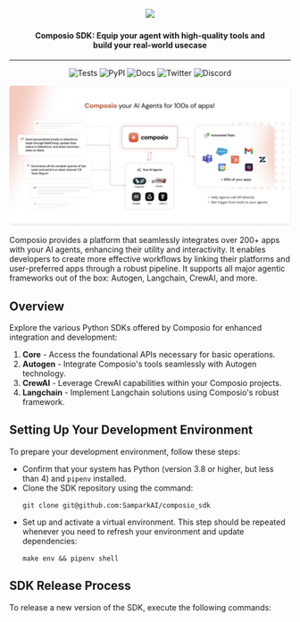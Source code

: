 
<p align="center">
  <img src="https://mintlify.s3-us-west-1.amazonaws.com/composio-27/logo/light.svg" width="200"/>
  <h4 align="center">Composio SDK: Equip your agent with high-quality tools and <br/>build your real-world usecase</h4>
  <hr/>
  <p align="center">
    <img alt="Tests" src="https://github.com/SamparkAI/composio_sdk/actions/workflows/common.yml/badge.svg">
  <img alt="PyPI" src="https://img.shields.io/pypi/v/composio_core?label=Latest">
    <img alt="Docs" src="https://img.shields.io/badge/Docs-Live-blue">
    <img alt="Twitter" src="https://img.shields.io/twitter/url?url=https%3A%2F%2Ftwitter.com%2Fcomposiohq&label=Follow us">
    <img alt="Discord" src="https://img.shields.io/discord/1170785031560646836?label=Discord">
    </p>
</p>


<img alt="Illustraion" src="./illustration.png" style="border-radius: 5px"/>

Composio provides a platform that seamlessly integrates over 200+ apps with your AI agents, enhancing their utility and interactivity. It enables developers to create more effective workflows by linking their platforms and user-preferred apps through a robust pipeline. It supports all major agentic frameworks out of the box: Autogen, Langchain, CrewAI, and more.

## Overview
Explore the various Python SDKs offered by Composio for enhanced integration and development:
1. **Core** - Access the foundational APIs necessary for basic operations.
2. **Autogen** - Integrate Composio's tools seamlessly with Autogen technology.
3. **CrewAI** - Leverage CrewAI capabilities within your Composio projects.
4. **Langchain** - Implement Langchain solutions using Composio's robust framework.

## Setting Up Your Development Environment
To prepare your development environment, follow these steps:
- Confirm that your system has Python (version 3.8 or higher, but less than 4) and `pipenv` installed.
- Clone the SDK repository using the command:
    ```
    git clone git@github.com:SamparkAI/composio_sdk
    ```
- Set up and activate a virtual environment. This step should be repeated whenever you need to refresh your environment and update dependencies:
    ```
    make env && pipenv shell
    ```

## SDK Release Process
To release a new version of the SDK, execute the following commands:
